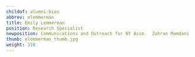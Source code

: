 ```yaml
---
childof: alumni-bios
abbrev: elemmerman
title: Emily Lemmerman
position: Research Specialist
newposition: Communications and Outreach for NY Assm.  Zohran Mamdani
thumb: elemmerman_thumb.jpg
weight: 318
---
```

